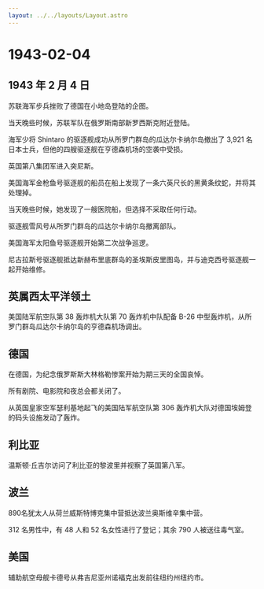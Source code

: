 ```yaml
---
layout: ../../layouts/Layout.astro
---
```


# 1943-02-04

## 1943 年 2 月 4 日

苏联海军步兵挫败了德国在小地岛登陆的企图。

当天晚些时候，苏联军队在俄罗斯南部新罗西斯克附近登陆。

海军少将 Shintaro 的驱逐舰成功从所罗门群岛的瓜达尔卡纳尔岛撤出了 3,921
名日本士兵，但他的四艘驱逐舰在亨德森机场的空袭中受损。

英国第八集团军进入突尼斯。

美国海军金枪鱼号驱逐舰的船员在船上发现了一条六英尺长的黑黄条纹蛇，并将其处理掉。

当天晚些时候，她发现了一艘医院船，但选择不采取任何行动。

驱逐舰雪风号从所罗门群岛的瓜达尔卡纳尔岛撤离部队。

美国海军太阳鱼号驱逐舰开始第二次战争巡逻。

尼古拉斯号驱逐舰抵达新赫布里底群岛的圣埃斯皮里图岛，并与迪克西号驱逐舰一起开始维修。

## 英属西太平洋领土

美国陆军航空队第 38 轰炸机大队第 70 轰炸机中队配备 B-26
中型轰炸机，从所罗门群岛瓜达尔卡纳尔岛的亨德森机场调出。

## 德国

在德国，为纪念俄罗斯斯大林格勒惨案开始为期三天的全国哀悼。

所有剧院、电影院和夜总会都关闭了。

从英国皇家空军瑟利基地起飞的美国陆军航空队第 306
轰炸机大队对德国埃姆登的码头设施发动了轰炸。

## 利比亚

温斯顿·丘吉尔访问了利比亚的黎波里并视察了英国第八军。

## 波兰

890名犹太人从荷兰威斯特博克集中营抵达波兰奥斯维辛集中营。

312 名男性中，有 48 人和 52 名女性进行了登记；其余 790 人被送往毒气室。

## 美国

辅助航空母舰卡德号从弗吉尼亚州诺福克出发前往纽约州纽约市。